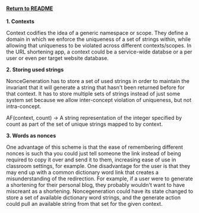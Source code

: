 #### [Return to README](../README.md/#problem-set-two-composing-concepts)
**1. Contexts**

Context codifies the idea of a generic namespace or scope. They define a domain in which we enforce the uniqueness of a set of strings within, while allowing that uniqueness to be violated across different contexts/scopes. In the URL shortening app, a context could be a service-wide databse or a per user or even per target website database.

**2. Storing used strings**

NonceGeneration has to store a set of used strings in order to maintain the invariant that it will generate a string that hasn't been returned before for that context. It has to store multiple sets of strings instead of just some system set because we allow inter-concept violation of uniqueness, but not intra-concept. 

AF(context, count) -> A string representation of the integer specified by count as part of the set of unique strings mapped to by context.

**3. Words as nonces**

One advantage of this scheme is that the ease of remembering different nonces is such tha you could just tell someone the link instead of being required to copy it over and send it to them, increasing ease of use in classroom settings, for example. One disadvantage for the user is that they may end up with a common dictionary word link that creates a misunderstanding of the redirection. For example, if a user were to generate a shortening for their personal blog, they probably wouldn't want to have miscreant as a shortening. 
Noncegeneration could have its state changed to store a set of available dictionary word strings, and the generate action could pull an available string from that set for the given context.